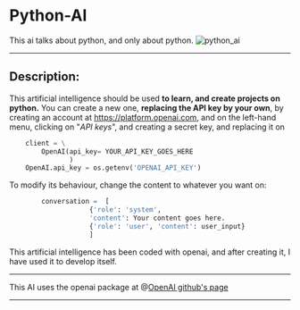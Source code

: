 # Python-AI
  This ai talks about python, and only about python.
![python_ai](https://github.com/github9coder/Python-AI/assets/130998051/04ce1b83-d53d-423c-a14b-0c3d065e9b1b)
  - - -
## Description:
  This artificial intelligence should be used __to learn, and create projects on python.__
You can create a new one, __replacing the API key by your own__, by creating an account at <https://platform.openai.com>, and on the left-hand menu, clicking on "_API keys_", and creating a secret key, and replacing it on
```python
    client = \
        OpenAI(api_key= YOUR_API_KEY_GOES_HERE
               )
    OpenAI.api_key = os.getenv('OPENAI_API_KEY')
```

To modify its behaviour, change the content to whatever you want on:

```python
        conversation =  [
                    {'role': 'system',
                    'content': Your content goes here.
                    {'role': 'user', 'content': user_input}
                    ]
```

This artificial intelligence has been coded with openai, and after creating it, I have used it to develop itself.
- - -

This AI uses the openai package at @[OpenAI github's page](https://github.com/openai/openai-python)

- - -
